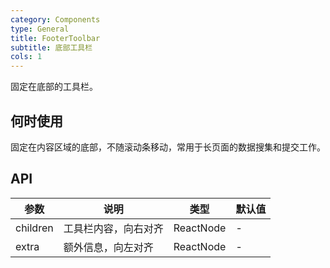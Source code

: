 ```yaml
---
category: Components
type: General
title: FooterToolbar
subtitle: 底部工具栏
cols: 1
---
```


固定在底部的工具栏。

## 何时使用

固定在内容区域的底部，不随滚动条移动，常用于长页面的数据搜集和提交工作。

## API

参数 | 说明 | 类型 | 默认值
----|------|-----|------
children | 工具栏内容，向右对齐 | ReactNode | -
extra | 额外信息，向左对齐 | ReactNode | -
